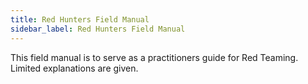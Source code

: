 ```yaml
---
title: Red Hunters Field Manual
sidebar_label: Red Hunters Field Manual
---
```


This field manual is to serve as a practitioners guide for Red Teaming. Limited explanations are given.
